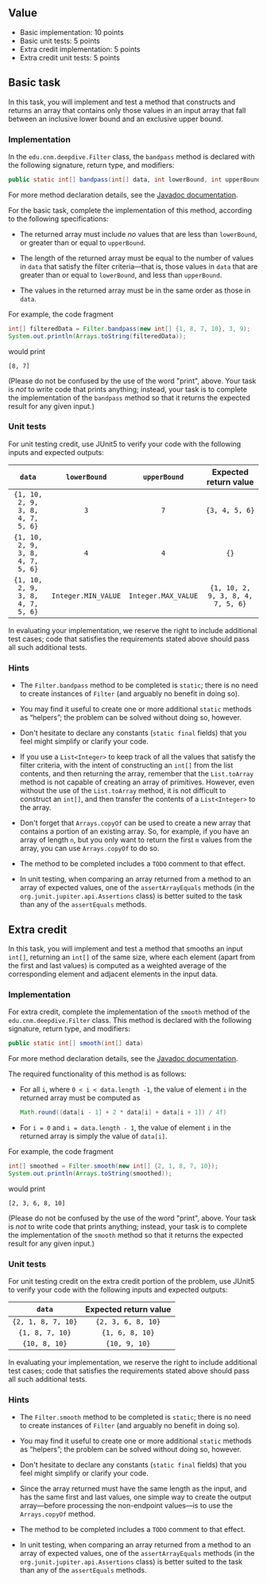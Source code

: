 ## Value

* Basic implementation: 10 points
* Basic unit tests: 5 points
* Extra credit implementation: 5 points
* Extra credit unit tests: 5 points

## Basic task

In this task, you will implement and test a method that constructs and returns an array that contains only those values in an input array that fall between an inclusive lower bound and an exclusive upper bound.

### Implementation

In the `edu.cnm.deepdive.Filter` class, the `bandpass` method is declared with the following signature, return type, and modifiers:

```java
public static int[] bandpass(int[] data, int lowerBound, int upperBound)
```

For more method declaration details, see the [Javadoc documentation](docs/api/edu/cnm/deepdive/Filter.html#bandpass(int%5B%5D,int,int)).

For the basic task, complete the implementation of this method, according to the following specifications:

* The returned array must include _no_ values that are less than `lowerBound`, or greater than or equal to `upperBound`.

* The length of the returned array must be equal to the number of values in `data` that satisfy the filter criteria&mdash;that is, those values in `data` that are greater than or equal to `lowerBound`, and less than `upperBound`.

* The values in the returned array must be in the same order as those in `data`.

For example, the code fragment

```java
int[] filteredData = Filter.bandpass(new int[] {1, 8, 7, 10}, 3, 9);
System.out.println(Arrays.toString(filteredData));
```

would print 

```
[8, 7]
```

(Please do not be confused by the use of the word "print", above. Your task is _not_ to write code that prints anything; instead, your task is to complete the implementation of the `bandpass` method so that it returns the expected result for any given input.)

### Unit tests

For unit testing credit, use JUnit5 to verify your code with the following inputs and expected outputs:

| `data` | `lowerBound` | `upperBound` | Expected return value |
|:------:|:------------:|:------------:|:---------------------:|
| `{1, 10, 2, 9, 3, 8, 4, 7, 5, 6}` | `3` | `7` | `{3, 4, 5, 6}` |
| `{1, 10, 2, 9, 3, 8, 4, 7, 5, 6}` | `4` | `4` | `{}` |
| `{1, 10, 2, 9, 3, 8, 4, 7, 5, 6}` | `Integer.MIN_VALUE` | `Integer.MAX_VALUE` | `{1, 10, 2, 9, 3, 8, 4, 7, 5, 6}` |

In evaluating your implementation, we reserve the right to include additional test cases; code that satisfies the requirements stated above should pass all such additional tests.
 
### Hints 

* The `Filter.bandpass` method to be completed is `static`; there is no need to create instances of `Filter` (and arguably no benefit in doing so). 

* You may find it useful to create one or more additional `static` methods as “helpers”; the problem can be solved without doing so, however.

* Don't hesitate to declare any constants (`static final` fields) that you feel might simplify or clarify your code.

* If you use a `List<Integer>` to keep track of all the values that satisfy the filter criteria, with the intent of constructing an `int[]` from the list contents, and then returning the array, remember that the `List.toArray` method is not capable of creating an array of primitives. However, even without the use of the `List.toArray` method, it is not difficult to construct an `int[]`, and then transfer the contents of a `List<Integer>` to the array.

* Don't forget that `Arrays.copyOf` can be used to create a new array that contains a portion of an existing array. So, for example, if you have an array of length <code>n</code>, but you only want to return the first <code>m</code> values from the array, you can use `Arrays.copyOf` to do so.

* The method to be completed includes a `TODO` comment to that effect.    

* In unit testing, when comparing an array returned from a method to an array of expected values, one of the `assertArrayEquals` methods (in the `org.junit.jupiter.api.Assertions` class) is better suited to the task than any of the `assertEquals` methods.    

## Extra credit 

In this task, you will implement and test a method that smooths an input `int[]`, returning an `int[]` of the same size, where each element (apart from the first and last values) is computed as a weighted average of the corresponding element and adjacent elements in the input data.

### Implementation

For extra credit, complete the implementation of the `smooth` method of the `edu.cnm.deepdive.Filter` class. This method is declared with the following signature, return type, and modifiers:

```java
public static int[] smooth(int[] data)
```

For more method declaration details, see the [Javadoc documentation](docs/api/edu/cnm/deepdive/Filter.html#smooth(int%5B%5D)).

The required functionality of this method is as follows:

* For all `i`, where `0 < i < data.length -1`, the value of element `i` in the returned array must be computed as

    ```java
    Math.round((data[i - 1] + 2 * data[i] + data[i + 1]) / 4f)
    ```

* For `i = 0` and `i = data.length - 1`, the value of element `i` in the returned array is simply the value of `data[i]`.

For example, the code fragment

```java
int[] smoothed = Filter.smooth(new int[] {2, 1, 8, 7, 10});
System.out.println(Arrays.toString(smoothed));
```

would print 

```
[2, 3, 6, 8, 10]
```

(Please do not be confused by the use of the word "print", above. Your task is _not_ to write code that prints anything; instead, your task is to complete the implementation of the `smooth` method so that it returns the expected result for any given input.)

### Unit tests

For unit testing credit on the extra credit portion of the problem, use JUnit5 to verify your code with the following inputs and expected outputs:

| `data` | Expected return value |
|:------:|:---------------------:|
| `{2, 1, 8, 7, 10}` | `{2, 3, 6, 8, 10}` |
| `{1, 8, 7, 10}` | `{1, 6, 8, 10}` |
| `{10, 8, 10}` | `{10, 9, 10}` |

In evaluating your implementation, we reserve the right to include additional test cases; code that satisfies the requirements stated above should pass all such additional tests.

### Hints

* The `Filter.smooth` method to be completed is `static`; there is no need to create instances of `Filter` (and arguably no benefit in doing so). 

* You may find it useful to create one or more additional `static` methods as “helpers”; the problem can be solved without doing so, however.

* Don't hesitate to declare any constants (`static final` fields) that you feel might simplify or clarify your code.

* Since the array returned must have the same length as the input, and has the same first and last values, one simple way to create the output array&mdash;before processing the non-endpoint values&mdash;is to use the `Arrays.copyOf` method.

* The method to be completed includes a `TODO` comment to that effect.    

* In unit testing, when comparing an array returned from a method to an array of expected values, one of the `assertArrayEquals` methods (in the `org.junit.jupiter.api.Assertions` class) is better suited to the task than any of the `assertEquals` methods.    
